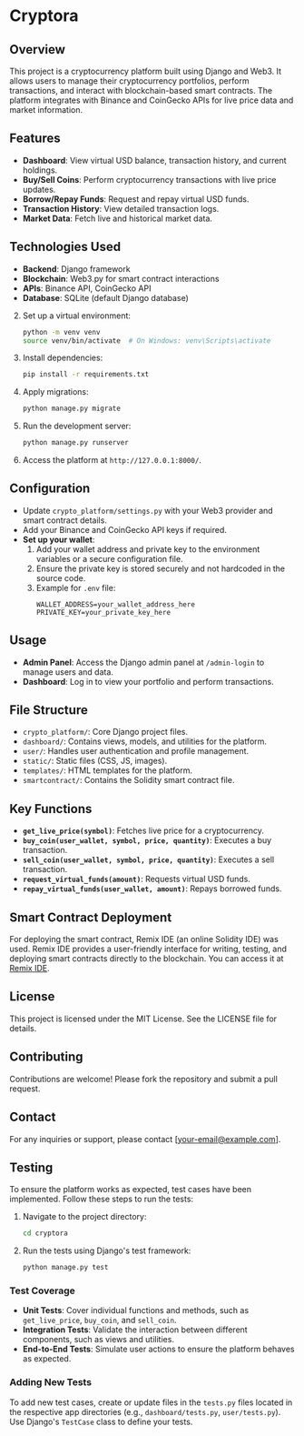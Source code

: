 # Cryptora

## Overview
This project is a cryptocurrency platform built using Django and Web3. It allows users to manage their cryptocurrency portfolios, perform transactions, and interact with blockchain-based smart contracts. The platform integrates with Binance and CoinGecko APIs for live price data and market information.

## Features
- **Dashboard**: View virtual USD balance, transaction history, and current holdings.
- **Buy/Sell Coins**: Perform cryptocurrency transactions with live price updates.
- **Borrow/Repay Funds**: Request and repay virtual USD funds.
- **Transaction History**: View detailed transaction logs.
- **Market Data**: Fetch live and historical market data.

## Technologies Used
- **Backend**: Django framework
- **Blockchain**: Web3.py for smart contract interactions
- **APIs**: Binance API, CoinGecko API
- **Database**: SQLite (default Django database)

<!-- ## Installation
1. Clone the repository:
   ```bash
   git clone <repository-url>
   cd crypto_platform
   ``` -->

2. Set up a virtual environment:
   ```bash
   python -m venv venv
   source venv/bin/activate  # On Windows: venv\Scripts\activate
   ```

3. Install dependencies:
   ```bash
   pip install -r requirements.txt
   ```

4. Apply migrations:
   ```bash
   python manage.py migrate
   ```

5. Run the development server:
   ```bash
   python manage.py runserver
   ```

6. Access the platform at `http://127.0.0.1:8000/`.

## Configuration
- Update `crypto_platform/settings.py` with your Web3 provider and smart contract details.
- Add your Binance and CoinGecko API keys if required.
- **Set up your wallet**:
  1. Add your wallet address and private key to the environment variables or a secure configuration file.
  2. Ensure the private key is stored securely and not hardcoded in the source code.
  3. Example for `.env` file:
     ```env
     WALLET_ADDRESS=your_wallet_address_here
     PRIVATE_KEY=your_private_key_here
     ```

## Usage
- **Admin Panel**: Access the Django admin panel at `/admin-login` to manage users and data.
- **Dashboard**: Log in to view your portfolio and perform transactions.

## File Structure
- `crypto_platform/`: Core Django project files.
- `dashboard/`: Contains views, models, and utilities for the platform.
- `user/`: Handles user authentication and profile management.
- `static/`: Static files (CSS, JS, images).
- `templates/`: HTML templates for the platform.
- `smartcontract/`: Contains the Solidity smart contract file.

## Key Functions
- **`get_live_price(symbol)`**: Fetches live price for a cryptocurrency.
- **`buy_coin(user_wallet, symbol, price, quantity)`**: Executes a buy transaction.
- **`sell_coin(user_wallet, symbol, price, quantity)`**: Executes a sell transaction.
- **`request_virtual_funds(amount)`**: Requests virtual USD funds.
- **`repay_virtual_funds(user_wallet, amount)`**: Repays borrowed funds.

## Smart Contract Deployment
For deploying the smart contract, Remix IDE (an online Solidity IDE) was used. Remix IDE provides a user-friendly interface for writing, testing, and deploying smart contracts directly to the blockchain. You can access it at [Remix IDE](https://remix.ethereum.org/).

## License
This project is licensed under the MIT License. See the LICENSE file for details.

## Contributing
Contributions are welcome! Please fork the repository and submit a pull request.

## Contact
For any inquiries or support, please contact [your-email@example.com].

## Testing
To ensure the platform works as expected, test cases have been implemented. Follow these steps to run the tests:

1. Navigate to the project directory:
   ```bash
   cd cryptora
   ```

2. Run the tests using Django's test framework:
   ```bash
   python manage.py test
   ```

### Test Coverage
- **Unit Tests**: Cover individual functions and methods, such as `get_live_price`, `buy_coin`, and `sell_coin`.
- **Integration Tests**: Validate the interaction between different components, such as views and utilities.
- **End-to-End Tests**: Simulate user actions to ensure the platform behaves as expected.

### Adding New Tests
To add new test cases, create or update files in the `tests.py` files located in the respective app directories (e.g., `dashboard/tests.py`, `user/tests.py`). Use Django's `TestCase` class to define your tests.
